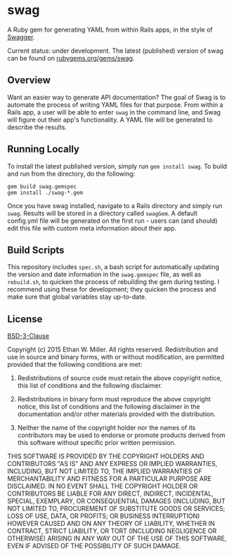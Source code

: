 # swag
A Ruby gem for generating YAML from within Rails apps, in the style of
[Swagger](http://swagger.io/).

Current status: under development. The latest (published) version of swag can be found on
[rubygems.org/gems/swag](http://rubygems.org/gems/swag).

## Overview
Want an easier way to generate API documentation? The goal of Swag is to automate the
process of writing YAML files for that purpose. From within a Rails app, a user will be
able to enter ```swag``` in the command line, and Swag will figure out their app's
functionality. A YAML file will be generated to describe the results.

## Running Locally
To install the latest published version, simply run ```gem install swag```. To build
and run from the directory, do the following:

    gem build swag.gemspec
    gem install ./swag-*.gem

Once you have swag installed, navigate to a Rails directory and simply run ```swag```.
Results will be stored in a directory called ```swagGem```. A default config.yml
file will be generated on the first run - users can (and should) edit this file
with custom meta information about their app.

## Build Scripts
This repository includes ```spec.sh```, a bash script for automatically updating the version and
date information in the ```swag.gemspec``` file, as well as ```rebuild.sh```, to quicken
the process of rebuilding the gem during testing. I recommend using these for
development; they quicken the process and make sure that global variables stay
up-to-date.

## License

[BSD-3-Clause](http://spdx.org/licenses/BSD-3-Clause.html#licenseText)

Copyright (c) 2015 Ethan W. Miller. All rights reserved.
Redistribution and use in source and binary forms, with or without modification, are permitted provided that the following conditions are met:

1. Redistributions of source code must retain the above copyright notice, this list of conditions and the following disclaimer.

2. Redistributions in binary form must reproduce the above copyright notice, this list of conditions and the following disclaimer in the documentation and/or other materials provided with the distribution.

3. Neither the name of the copyright holder nor the names of its contributors may be used to endorse or promote products derived from this software without specific prior written permission.

THIS SOFTWARE IS PROVIDED BY THE COPYRIGHT HOLDERS AND CONTRIBUTORS "AS IS" AND ANY EXPRESS OR IMPLIED WARRANTIES, INCLUDING, BUT NOT LIMITED TO, THE IMPLIED WARRANTIES OF MERCHANTABILITY AND FITNESS FOR A PARTICULAR PURPOSE ARE DISCLAIMED. IN NO EVENT SHALL THE COPYRIGHT HOLDER OR CONTRIBUTORS BE LIABLE FOR ANY DIRECT, INDIRECT, INCIDENTAL, SPECIAL, EXEMPLARY, OR CONSEQUENTIAL DAMAGES (INCLUDING, BUT NOT LIMITED TO, PROCUREMENT OF SUBSTITUTE GOODS OR SERVICES; LOSS OF USE, DATA, OR PROFITS; OR BUSINESS INTERRUPTION) HOWEVER CAUSED AND ON ANY THEORY OF LIABILITY, WHETHER IN CONTRACT, STRICT LIABILITY, OR TORT (INCLUDING NEGLIGENCE OR OTHERWISE) ARISING IN ANY WAY OUT OF THE USE OF THIS SOFTWARE, EVEN IF ADVISED OF THE POSSIBILITY OF SUCH DAMAGE.
